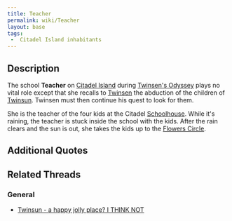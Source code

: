 ```yaml
---
title: Teacher
permalink: wiki/Teacher
layout: base
tags:
 -  Citadel Island inhabitants
---
```


## Description

The school **Teacher** on [Citadel Island](Citadel_Island "wikilink")
during [Twinsen's Odyssey](Twinsen's_Odyssey "wikilink") plays no vital
role except that she recalls to [Twinsen](Twinsen "wikilink") the
abduction of the children of [Twinsun](Twinsun "wikilink"). Twinsen must
then continue his quest to look for them.

She is the teacher of the four kids at the Citadel
[Schoolhouse](Schoolhouse "wikilink"). While it's raining, the teacher
is stuck inside the school with the kids. After the rain clears and the
sun is out, she takes the kids up to the [Flowers
Circle](Ridge_of_the_Flowers_Circle "wikilink").

## Additional Quotes

## Related Threads

### General

- [Twinsun - a happy jolly place? I THINK
  NOT](https://forum.magicball.net/showthread.php?t=155)

